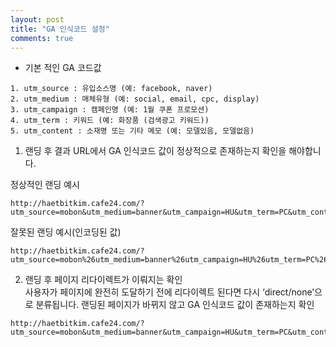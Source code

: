 ```yaml
---
layout: post
title: "GA 인식코드 설정"
comments: true
---
```



- 기본 적인 GA 코드값

```
1. utm_source : 유입소스명 (예: facebook, naver)
2. utm_medium : 매체유형 (예: social, email, cpc, display)
3. utm_campaign : 캠페인명 (예: 1월 쿠폰 프로모션)
4. utm_term : 키워드 (예: 화장품 (검색광고 키워드))
5. utm_content : 소재명 또는 기타 메모 (예: 모델있음, 모델없음)
```

1. 랜딩 후 결과 URL에서 GA 인식코드 값이 정상적으로 존재하는지 확인을 해야합니다.

정상적인 랜딩 예시

```
http://haetbitkim.cafe24.com/?utm_source=mobon&utm_medium=banner&utm_campaign=HU&utm_term=PC&utm_content=first
```

잘못된 랜딩 예시(인코딩된 값)

```
http://haetbitkim.cafe24.com/?utm_source=mobon%26utm_medium=banner%26utm_campaign=HU%26utm_term=PC%26utm_content=first
```

2. 랜딩 후 페이지 리다이렉트가 이뤄지는 확인  
사용자가 페이지에 완전히 도달하기 전에 리다이렉트 된다면 다시 ‘direct/none’으로 분류됩니다.
랜딩된 페이지가 바뀌지 않고 GA 인식코드 값이 존재하는지 확인

```
http://haetbitkim.cafe24.com/?utm_source=mobon&utm_medium=banner&utm_campaign=HU&utm_term=PC&utm_content=first
```

[셋팅 가이드 참고주소]:(http://www.bloter.net/archives/279702)

